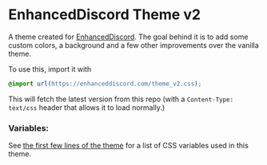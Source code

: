 # EnhancedDiscord Theme v2
A theme created for [EnhancedDiscord](https://github.com/joe27g/EnhancedDiscord). The goal behind it is to add some custom colors, a background and a few other improvements over the vanilla theme.

To use this, import it with
```css
@import url(https://enhanceddiscord.com/theme_v2.css);
```
This will fetch the latest version from this repo (with a `Content-Type: text/css` header that allows it to load normally.)

### Variables:
See [the first few lines of the theme](/theme.css#L4-L16) for a list of CSS variables used in this theme.
